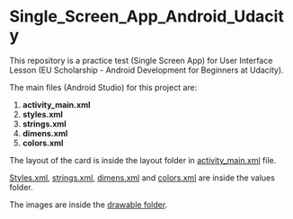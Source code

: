 # Single_Screen_App_Android_Udacity
This repository is a practice test (Single Screen App) for User Interface Lesson (EU Scholarship - Android Development for Beginners at Udacity).

The main files (Android Studio) for this project are:

1. <strong>activity_main.xml</strong>
2. <strong>styles.xml</strong>
3. <strong>strings.xml</strong>
4. <strong>dimens.xml</strong>
5. <strong>colors.xml</strong>

The layout of the card is inside the layout folder in <a href="" >activity_main.xml</a> file.

<a href="https://github.com/KostasAnagnostou/Single_Screen_App_Android_Udacity/blob/master/app/src/main/res/values/styles.xml" >Styles.xml</a>, <a href="https://github.com/KostasAnagnostou/Single_Screen_App_Android_Udacity/blob/master/app/src/main/res/values/strings.xml" >strings.xml</a>, <a href="https://github.com/KostasAnagnostou/Single_Screen_App_Android_Udacity/blob/master/app/src/main/res/values/dimens.xml" >dimens.xml</a> and <a href="https://github.com/KostasAnagnostou/Single_Screen_App_Android_Udacity/blob/master/app/src/main/res/values/colors.xml" >colors.xml</a> are inside the values folder.

The images are inside the <a href="https://github.com/KostasAnagnostou/Single_Screen_App_Android_Udacity/tree/master/app/src/main/res/drawable">drawable folder</a>.
